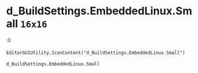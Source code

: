 # d_BuildSettings.EmbeddedLinux.Small `16x16`
<img src="/img/d_BuildSettings.EmbeddedLinux.Small.png" width=16 height=16>

``` CSharp
EditorGUIUtility.IconContent("d_BuildSettings.EmbeddedLinux.Small")
```
```
d_BuildSettings.EmbeddedLinux.Small
```
